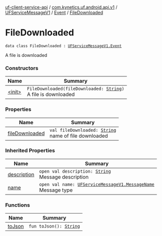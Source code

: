 [uf-client-service-api](../../../../index.md) / [com.kynetics.uf.android.api.v1](../../../index.md) / [UFServiceMessageV1](../../index.md) / [Event](../index.md) / [FileDownloaded](./index.md)

# FileDownloaded

`data class FileDownloaded : `[`UFServiceMessageV1.Event`](../index.md)

A file is downloaded

### Constructors

| Name | Summary |
|---|---|
| [&lt;init&gt;](-init-.md) | `FileDownloaded(fileDownloaded: `[`String`](https://kotlinlang.org/api/latest/jvm/stdlib/kotlin/-string/index.html)`)`<br>A file is downloaded |

### Properties

| Name | Summary |
|---|---|
| [fileDownloaded](file-downloaded.md) | `val fileDownloaded: `[`String`](https://kotlinlang.org/api/latest/jvm/stdlib/kotlin/-string/index.html)<br>name of file downloaded |

### Inherited Properties

| Name | Summary |
|---|---|
| [description](../description.md) | `open val description: `[`String`](https://kotlinlang.org/api/latest/jvm/stdlib/kotlin/-string/index.html)<br>Message description |
| [name](../name.md) | `open val name: `[`UFServiceMessageV1.MessageName`](../../-message-name/index.md)<br>Message type |

### Functions

| Name | Summary |
|---|---|
| [toJson](to-json.md) | `fun toJson(): `[`String`](https://kotlinlang.org/api/latest/jvm/stdlib/kotlin/-string/index.html) |

